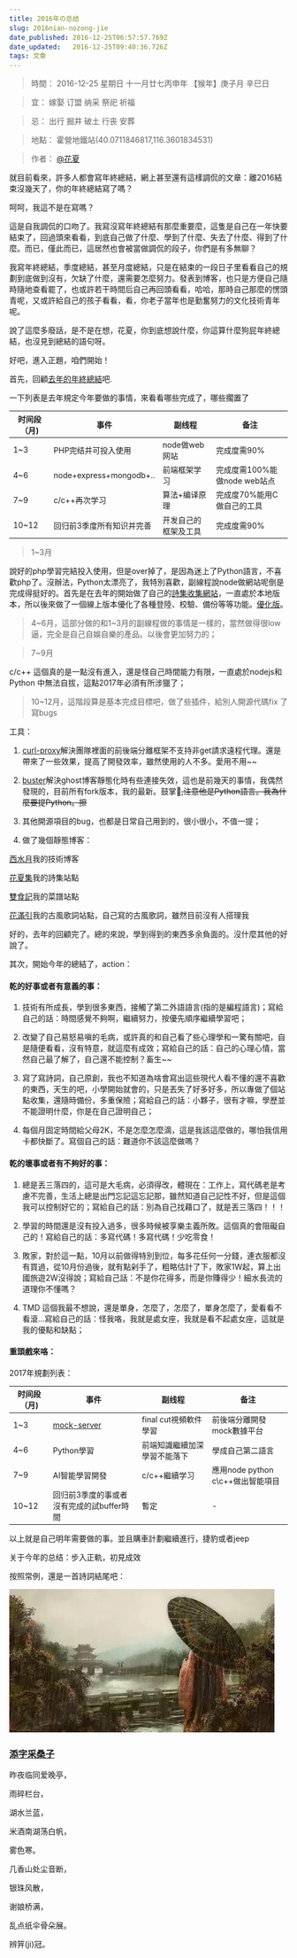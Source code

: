 ```yaml
---
title: 2016年の总结
slug: 2016nian-nozong-jie
date_published: 2016-12-25T06:57:57.769Z
date_updated:   2016-12-25T09:40:36.726Z
tags: 文章
---
```


> 時間： 2016-12-25 星期日   十一月廿七丙申年 【猴年】庚子月 辛巳日 


> 宜： 嫁娶 订盟 纳采 祭祀 祈福

> 忌： 出行 掘井 破土 行丧 安葬


> 地點： 霍營地鐵站(40.0711846817,116.3601834531)


> 作者： [@花夏](mailto:liubiao@itoxs.com)

就目前看來，許多人都會寫年終總結，網上甚至還有這樣調侃的文章：離2016結束沒幾天了，你的年終總結寫了嗎？

呵呵，我這不是在寫嗎？

這是自我調侃的口吻了。我寫沒寫年終總結有那麼重要麼，這隻是自己在一年快要結束了，回過頭來看看，到底自己做了什麼、學到了什麼、失去了什麼、得到了什麼。而已，僅此而已，這居然也會被當做調侃的段子，你們是有多無聊？

我寫年終總結，季度總結，甚至月度總結，只是在結束的一段日子里看看自己的規劃到底做到沒有，欠缺了什麼，還需要怎麼努力。發表到博客，也只是方便自己隨時隨地查看罷了，也或許若干時間后自己再回頭看看，哈哈，那時自己那麼的愣頭青呢，又或許給自己的孩子看看，看，你老子當年也是勤奮努力的文化技術青年呢。

說了這麼多廢話，是不是在想，花夏，你到底想說什麼，你這算什麼狗屁年終總結，也沒見到總結的語句呀。

好吧，進入正題，咱們開始！

首先，回顧[去年的年終總結](http://www.huar.love/blog/2015/12/30/2015nian-nozong-jie/index.html)吧.

一下列表是去年規定今年要做的事情，來看看哪些完成了，哪些擱置了

|时间段（月)|事件|副线程|备注|
|----|----|----|----|
|1~3|PHP完结并可投入使用|node做web网站|完成度需90%|
|4~6|node+express+mongodb+..|前端框架学习|完成度需100%能做node web站点|
|7~9|c/c++再次学习|算法+编译原理|完成度70%能用C做自己的工具|
|10~12|回归前3季度所有知识并完善|开发自己的框架及工具|完成度需90%|

> 1~3月

說好的php學習完結投入使用，但是over掉了，是因為迷上了Python語言，不喜歡php了。沒辦法，Python太漂亮了，我特別喜歡，副線程說node做網站呢倒是完成得挺好的。首先是在去年的開始做了自己的[詩集收集網站](https://github.com/liubiao0810/poems)，一直處於本地版本，所以後來做了一個線上版本優化了各種登陸、校驗、備份等等功能。[優化版](https://github.com/liubiao0810/hua)。

> 4~6月，這部分做的和1~3月的副線程做的事情是一樣的，當然做得很low逼，完全是自己自娛自樂的產品。以後會更加努力的；

> 7~9月

c/c++ 這個真的是一點沒有進入，還是怪自己時間能力有限，一直處於nodejs和Python 中無法自拔，這點2017年必須有所涉獵了；

> 10~12月，這階段算是基本完成目標吧，做了些插件，給別人開源代碼fix 了寫bugs

工具：

1. [curl-proxy](https://github.com/liubiao0810/curl-proxy)解決團隊裡面的前後端分離框架不支持非get請求遠程代理。還是帶來了一些效果，提高了開發效率，雖然使用的人不多。愛用不用~~

2. [buster](https://github.com/liubiao0810/buster)解決ghost博客靜態化時有些連接失效，這也是前幾天的事情，我偶然發現的，目前所有fork版本，我的最新。鼓掌👏~~,注意他是Python語言。我為什麼要提Python。擦~~

3. 其他開源項目的bug，也都是日常自己用到的，很小很小，不值一提；

4. 做了幾個靜態博客： 

[西水月](http://www.huar.love/blog/)我的技術博客

[花夏集](http://www.huar.love/hua/#!/)我的詩集站點

[雙食記](http://www.huar.love/shuangshiji/)我的菜譜站點

[花滿引](http://www.huar.love/huamanyin/)我的古風歌詞站點，自己寫的古風歌詞，雖然目前沒有人搭理我

好的，去年的回顧完了。總的來說，學到得到的東西多余負面的。沒什麼其他的好說了。

其次，開始今年的總結了，action：

#### 乾的好事或者有意義的事：

1. 技術有所成長，學到很多東西，接觸了第二外語語言(指的是編程語言)；寫給自己的話：時間感覺不夠啊，繼續努力，按優先順序繼續學習吧；

2. 改變了自己易怒易嗔的毛病，或許真的和自己看了些心理學和一驚有關吧，自是隨便看看，沒有特意，就這麼有成效；寫給自己的話：自己的心理心情，當然自己最了解了，自己還不能控制？畜生~~

3. 寫了寫詩詞，自己原創，我也不知道為啥會寫出這些現代人看不懂的還不喜歡的東西，天生的吧，小學開始就會的，只是丟失了好多好多，所以專做了個站點收集，還隨時備份，多重保險；寫給自己的話：小夥子，很有才嘛，學歷並不能證明什麼，你是在自己證明自己；

4. 每個月固定時間給父母2K，不是怎麼怎麼滴，這是我該這麼做的，哪怕我信用卡都快斷了。寫個自己的話：難道你不該這麼做嗎？

#### 乾的壞事或者有不夠好的事： 

1. 總是丟三落四的，這可是大毛病，必須得改，體現在：工作上，寫代碼老是考慮不完善，生活上總是出門忘記這忘記那，雖然知道自己記性不好，但是這個我可以控制好它的；寫給自己的話：別為自己找藉口了，就是丟三落四！！！

2. 學習的時間還是沒有投入過多，很多時候被享樂主義所敗。這個真的會阻礙自己的！寫給自己的話：多寫代碼！多寫代碼！少吃零食！

3. 敗家，對於這一點，10月以前做得特別到位，每多花任何一分錢，連衣服都沒有買過，從10月份過後，就有點剁手了，粗略估計了下，敗家1W起，算上出國旅遊2W沒得說；寫給自己話：不是你花得多，而是你賺得少！細水長流的道理你不懂嗎？

4. TMD 這個我最不想說，還是單身，怎麼了，怎麼了，單身怎麼了，愛看看不看滾...寫給自己的話：怪我咯，我就是處女座，我就是看不起處女座，這就是我的優點和缺點；

#### 重頭戲來咯：

2017年規劃列表：

|时间段（月)|事件|副线程|备注|
|----|----|----|----|
|1~3|[mock-server](https://github.com/liubiao0810/mock-server)|final cut視頻軟件學習|前後端分離開發mock數據平台|
|4~6|Python學習|前端知識繼續加深學習不能落下|學成自己第二語言|
|7~9|AI智能學習開發|c/c++繼續学习|應用node python c\c++做出智能項目|
|10~12|回归前3季度的事或者沒有完成的試buffer時間|暫定|-|

以上就是自己明年需要做的事。並且購車計劃繼續進行，捷豹或者jeep

关于今年的总结：步入正軌，初見成效

按照常例，還是一首詩詞結尾吧：

![](/content/images/2016/12/WechatIMG2.jpeg)

### [添字采桑子](http://www.huar.love/hua/#!/p/585f8ee93f1ef000048e66fc)

昨夜临同爱晚亭，

雨碎栏台，

湖水兰蓝，

米酒南湖荡白帆，

雾色寒。

几香山处尘音断，

银珠风散，

谢娘桥满，

乱点纸伞骨朵展。

辨笄(ji)冠。

